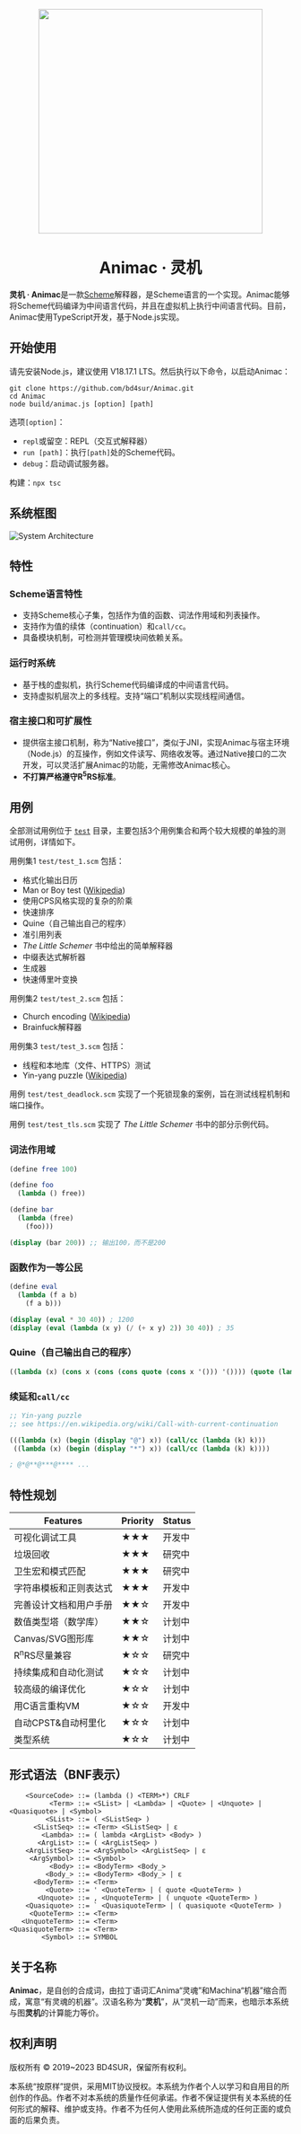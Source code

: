 <p align="center"><img src="./doc/logo.png" width="400"></p>

<h1 align="center">Animac · 灵机</h1>

**灵机 · Animac**是一款[Scheme](https://zh.wikipedia.org/wiki/Scheme)解释器，是Scheme语言的一个实现。Animac能够将Scheme代码编译为中间语言代码，并且在虚拟机上执行中间语言代码。目前，Animac使用TypeScript开发，基于Node.js实现。

## 开始使用

请先安装Node.js，建议使用 V18.17.1 LTS。然后执行以下命令，以启动Animac：

```
git clone https://github.com/bd4sur/Animac.git
cd Animac
node build/animac.js [option] [path]
```

选项`[option]`：

- `repl`或留空：REPL（交互式解释器）
- `run [path]`：执行`[path]`处的Scheme代码。
- `debug`：启动调试服务器。

构建：`npx tsc`

## 系统框图

![System Architecture](./doc/sysarch.png)

## 特性

### Scheme语言特性

- 支持Scheme核心子集，包括作为值的函数、词法作用域和列表操作。
- 支持作为值的续体（continuation）和`call/cc`。
- 具备模块机制，可检测并管理模块间依赖关系。

### 运行时系统

- 基于栈的虚拟机，执行Scheme代码编译成的中间语言代码。
- 支持虚拟机层次上的多线程。支持“端口”机制以实现线程间通信。

### 宿主接口和可扩展性

- 提供宿主接口机制，称为“Native接口”，类似于JNI，实现Animac与宿主环境（Node.js）的互操作，例如文件读写、网络收发等。通过Native接口的二次开发，可以灵活扩展Animac的功能，无需修改Animac核心。
- **不打算严格遵守R<sup>5</sup>RS标准**。

## 用例

全部测试用例位于 [`test`](https://github.com/bd4sur/Animac/tree/master/test) 目录，主要包括3个用例集合和两个较大规模的单独的测试用例，详情如下。

用例集1 `test/test_1.scm` 包括：

- 格式化输出日历
- Man or Boy test ([Wikipedia](https://en.wikipedia.org/wiki/Man_or_boy_test))
- 使用CPS风格实现的复杂的阶乘
- 快速排序
- Quine（自己输出自己的程序）
- 准引用列表
- *The Little Schemer* 书中给出的简单解释器
- 中缀表达式解析器
- 生成器
- 快速傅里叶变换

用例集2 `test/test_2.scm` 包括：

- Church encoding ([Wikipedia](https://en.wikipedia.org/wiki/Church_encoding))
- Brainfuck解释器

用例集3 `test/test_3.scm` 包括：

- 线程和本地库（文件、HTTPS）测试
- Yin-yang puzzle ([Wikipedia](https://en.wikipedia.org/wiki/Call-with-current-continuation#Examples))

用例 `test/test_deadlock.scm` 实现了一个死锁现象的案例，旨在测试线程机制和端口操作。

用例 `test/test_tls.scm` 实现了 *The Little Schemer* 书中的部分示例代码。

### 词法作用域

```scheme
(define free 100)

(define foo
  (lambda () free))

(define bar
  (lambda (free)
    (foo)))

(display (bar 200)) ;; 输出100，而不是200
```

### 函数作为一等公民

```scheme
(define eval
  (lambda (f a b)
    (f a b)))

(display (eval * 30 40)) ; 1200
(display (eval (lambda (x y) (/ (+ x y) 2)) 30 40)) ; 35
```

### Quine（自己输出自己的程序）

```scheme
((lambda (x) (cons x (cons (cons quote (cons x '())) '()))) (quote (lambda (x) (cons x (cons (cons quote (cons x '())) '())))))
```

### 续延和`call/cc`

```scheme
;; Yin-yang puzzle
;; see https://en.wikipedia.org/wiki/Call-with-current-continuation

(((lambda (x) (begin (display "@") x)) (call/cc (lambda (k) k)))
 ((lambda (x) (begin (display "*") x)) (call/cc (lambda (k) k))))

; @*@**@***@**** ...
```

## 特性规划

|Features|Priority|Status|
|----|-----|----|
|可视化调试工具|★★★|开发中|
|垃圾回收|★★★|研究中|
|卫生宏和模式匹配|★★★|研究中|
|字符串模板和正则表达式|★★★|开发中|
|完善设计文档和用户手册|★★☆|开发中|
|数值类型塔（数学库）|★★☆|计划中|
|Canvas/SVG图形库|★★☆|计划中|
|R<sup>n</sup>RS尽量兼容|★☆☆|研究中|
|持续集成和自动化测试|★☆☆|计划中|
|较高级的编译优化|★☆☆|计划中|
|用C语言重构VM|★☆☆|开发中|
|自动CPST&自动柯里化|★☆☆|计划中|
|类型系统|★☆☆|计划中|

## 形式语法（BNF表示）

```
    <SourceCode> ::= (lambda () <TERM>*) CRLF
          <Term> ::= <SList> | <Lambda> | <Quote> | <Unquote> | <Quasiquote> | <Symbol>
         <SList> ::= ( <SListSeq> )
      <SListSeq> ::= <Term> <SListSeq> | ε
        <Lambda> ::= ( lambda <ArgList> <Body> )
       <ArgList> ::= ( <ArgListSeq> )
    <ArgListSeq> ::= <ArgSymbol> <ArgListSeq> | ε
     <ArgSymbol> ::= <Symbol>
          <Body> ::= <BodyTerm> <Body_>
         <Body_> ::= <BodyTerm> <Body_> | ε
      <BodyTerm> ::= <Term>
         <Quote> ::= ' <QuoteTerm> | ( quote <QuoteTerm> )
       <Unquote> ::= , <UnquoteTerm> | ( unquote <QuoteTerm> )
    <Quasiquote> ::= ` <QuasiquoteTerm> | ( quasiquote <QuoteTerm> )
     <QuoteTerm> ::= <Term>
   <UnquoteTerm> ::= <Term>
<QuasiquoteTerm> ::= <Term>
        <Symbol> ::= SYMBOL
```

## 关于名称

**Animac**，是自创的合成词，由拉丁语词汇Anima“灵魂”和Machina“机器”缩合而成，寓意“有灵魂的机器”。汉语名称为“**灵机**”，从“灵机一动”而来，也暗示本系统与图**灵机**的计算能力等价。

## 权利声明

版权所有 &copy; 2019~2023 BD4SUR，保留所有权利。

本系统“按原样”提供，采用MIT协议授权。本系统为作者个人以学习和自用目的所创作的作品。作者不对本系统的质量作任何承诺。作者不保证提供有关本系统的任何形式的解释、维护或支持。作者不为任何人使用此系统所造成的任何正面的或负面的后果负责。
